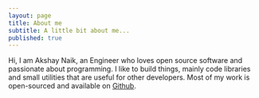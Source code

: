 ```yaml
---
layout: page
title: About me
subtitle: A little bit about me...
published: true
---
```

Hi, I am Akshay Naik, an Engineer who loves open source software and passionate about programming. I like to build things, mainly code libraries and small utilities that are useful for other developers. Most of my work is open-sourced and available on [Github](github.com/nakshay).
